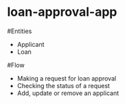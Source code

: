 # loan-approval-app

#Entities
- Applicant
- Loan

#Flow
- Making a request for loan approval
- Checking the status of a request
- Add, update or remove an applicant